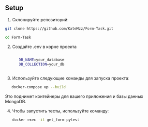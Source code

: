 ## Setup

1. Склонируйте репозиторий:

```bash
git clone https://github.com/KateMzz/Form-Task.git
```
```bash
cd Form-Task
```

2. Создайте .env в корне проекта

   ```bash
      
      DB_NAME=your_database
      DB_COLLECTION=your_db
      
    ```
3. Используйте следующие команды для запуска проекта:

```bash
   docker-compose up --build
```
Это поднимет контейнеры для вашего приложения и базы данных MongoDB.

4. Чтобы запустить тесты, используйте команду:

    ```bash
    docker exec -it get_form pytest
    ```
##

